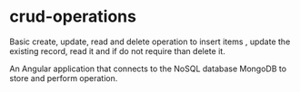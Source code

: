 # crud-operations
Basic create, update, read and delete operation to insert items , update the existing record, read it and if do not require than delete it.

An Angular application that connects to the NoSQL database MongoDB to store and perform operation.